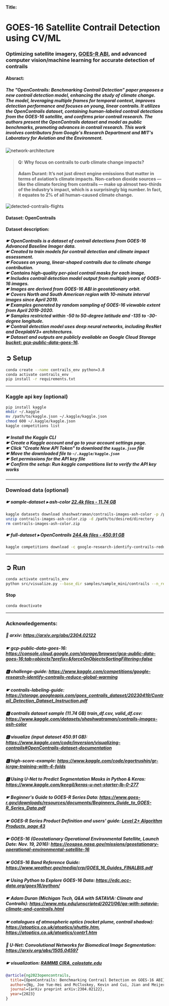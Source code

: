 #### Title:
# GOES-16 Satellite Contrail Detection using CV/ML

### Optimizing satellite imagery, [GOES-R ABI](https://www.star.nesdis.noaa.gov/goes/index.php), and advanced computer vision/machine learning for accurate detection of contrails

#### Absract:

##### The "OpenContrails: Benchmarking Contrail Detection" paper proposes a new contrail detection model, enhancing the study of climate change. The model, leveraging multiple frames for temporal context, improves detection performance and focuses on young, linear contrails. It utilizes the OpenContrails dataset, containing human-labeled contrail detections from the GOES-16 satellite, and confirms prior contrail research. The authors present the OpenContrails dataset and model as public benchmarks, promoting advances in contrail research. This work involves contributors from Google's Research Department and MIT's Laboratory for Aviation and the Environment.

![network-architecture](documentation/images/network-architecture.png)

> #### Q: Why focus on contrails to curb climate change impacts?
> #### Adam Durant: It’s not just direct engine emissions that matter in terms of aviation’s climate impacts. Non-carbon dioxide sources — like the climate forcing from contrails — make up almost two-thirds of the industry’s impact, which is a surprisingly big number. In fact, it equates to 2% of all human-caused climate change.
![detected-contrails-flights](documentation/images/detected-contrails-flights.png)

#### Dataset: OpenContrails

#### Dataset description:
##### ☛ OpenContrails is a dataset of contrail detections from GOES-16 Advanced Baseline Imager data. <br> ☛ Created to train models for contrail detection and climate impact assessment. <br> ☛ Focuses on young, linear-shaped contrails due to climate change contribution. <br> ☛ Contains high-quality per-pixel contrail masks for each image. <br> ☛ Includes contrail detection model output from multiple years of GOES-16 images. <br> ☛ Images are derived from GOES-16 ABI in geostationary orbit. <br> ☛ Covers North and South American region with 10-minute interval images since April 2019. <br> ☛ Examples generated by random sampling of GOES-16 viewable extent from April 2019-2020. <br> ☛ Samples restricted within -50 to 50-degree latitude and -135 to -30-degree longitude. <br> ☛ Contrail detection model uses deep neural networks, including ResNet and DeeplabV3+ architectures. <br> ☛ Dataset and outputs are publicly available on Google Cloud Storage [bucket: gcp-public-data-goes-16](https://console.cloud.google.com/storage/browser/gcp-public-data-goes-16;tab=objects?prefix=&forceOnObjectsSortingFiltering=false).

## ➲ Setup
```bash
conda create --name contrails_env python=3.8
conda activate contrails_env
pip install -r requirements.txt
```
---
### Kaggle api key (optional)
```bash
pip install kaggle
mkdir ~/.kaggle
mv /path/to/kaggle.json ~/.kaggle/kaggle.json
chmod 600 ~/.kaggle/kaggle.json
kaggle competitions list
```
##### ☛ Install the Kaggle CLI <br> ☛ Create a Kaggle account and go to your account settings page. <br> ☛ Click "Create New API Token" to download the `kaggle.json` file  <br> ☛  Move the downloaded file to `~/.kaggle/kaggle.json` <br> ☛ Set permissions for the API key file <br> ☛ Confirm the setup: Run kaggle competitions list to verify the API key works
---
### Download data (optional)
##### ☛ sample-dataset ▸ ash-color [22.4k files - 11.74 GB](https://www.kaggle.com/shashwatraman/contrails-images-ash-color)
```bash 
kaggle datasets download shashwatraman/contrails-images-ash-color -p /path/to/desired/directory
unzip contrails-images-ash-color.zip -d /path/to/desired/directory
rm contrails-images-ash-color.zip
```
##### ☛ full-dataset  ▸  OpenContrails [244.4k files - 450.91 GB](https://arxiv.org/pdf/2304.02122.pdf)

```bash
kaggle competitions download -c google-research-identify-contrails-reduce-global-warming
```
---

## ➲ Run
```bash
conda activate contrails_env
python src/visualize.py --base_dir samples/sample_mini/contrails --n_records 5 --n_times_before 4
```
#### Stop
```bash
conda deactivate
```
---
### Acknowledgements:

##### 📓 arxiv: https://arxiv.org/abs/2304.02122
##### ☛ gcp-public-data-goes-16: https://console.cloud.google.com/storage/browser/gcp-public-data-goes-16;tab=objects?prefix=&forceOnObjectsSortingFiltering=false
##### 🅺 challenge-guide: https://www.kaggle.com/competitions/google-research-identify-contrails-reduce-global-warming
##### ☛ contrails-labeling-guide: https://storage.googleapis.com/goes_contrails_dataset/20230419/Contrail_Detection_Dataset_Instruction.pdf
##### 🅺 contrails dataset sample (11.74 GB) train_df.csv, valid_df.csv: https://www.kaggle.com/datasets/shashwatraman/contrails-images-ash-color
##### 🅺 visualize (input dataset 450.91 GB): https://www.kaggle.com/code/inversion/visualizing-contrails#OpenContrails-dataset-documentation
##### 🅺 high-score-example: https://www.kaggle.com/code/egortrushin/gr-icrgw-training-with-4-folds
##### 🅺 Using U-Net to Predict Segmentation Masks in Python & Keras: https://www.kaggle.com/keegil/keras-u-net-starter-lb-0-277
##### ☛ Beginner's Guide to GOES-R Series Data: https://www.goes-r.gov/downloads/resources/documents/Beginners_Guide_to_GOES-R_Series_Data.pdf
##### ☛ GOES-R Series Product Definition and users' guide: [Level 2+ Algorithm Products, page 43](https://www.goes-r.gov/products/docs/PUG-L2+-vol5.pdf)
##### ☛ GOES-16 (Geostationary Operational Environmental Satellite, Launch Date: Nov. 19, 2016): https://eospso.nasa.gov/missions/geostationary-operational-environmental-satellite-16
##### ☛ GOES-16 Band Reference Guide: https://www.weather.gov/media/crp/GOES_16_Guides_FINALBIS.pdf
##### ☛ Using Python to Explore GOES-16 Data: https://edc.occ-data.org/goes16/python/
##### ☛ Adam Duran (Michigan Tech, Q&A with SATAVIA: Climate and Contrails): https://www.mtu.edu/unscripted/2021/06/qa-with-satavia-climate-and-contrails.html
##### ☛ catalogues of atmospheric optics (rocket plume, contrail shadow): https://atoptics.co.uk/atoptics/shuttle.htm, https://atoptics.co.uk/atoptics/contr1.htm
##### 📓  U-Net: Convolutional Networks for Biomedical Image Segmentation: https://arxiv.org/abs/1505.04597
##### ☛ visualization: [RAMMB CIRA, colostate.edu](https://rammb-slider.cira.colostate.edu/?sat=goes-18&sec=full_disk&x=12480&y=9274.5&z=0&angle=0&im=12&ts=1&st=0&et=0&speed=130&motion=loop&maps%5Bborders%5D=white&p%5B0%5D=geocolor&opacity%5B0%5D=1&pause=0&slider=-1&hide_controls=0&mouse_draw=0&follow_feature=0&follow_hide=0&s=rammb-slider&draw_color=FFD700&draw_width=6)

```bibtex
@article{ng2023opencontrails,
  title={OpenContrails: Benchmarking Contrail Detection on GOES-16 ABI},
  author={Ng, Joe Yue-Hei and McCloskey, Kevin and Cui, Jian and Meijer, Vincent and Brand, Erica and Sarna, Aaron and Goyal, Nita and Van Arsdale, Christopher and Geraedts, Scott},
  journal={arXiv preprint arXiv:2304.02122},
  year={2023}
}
```
